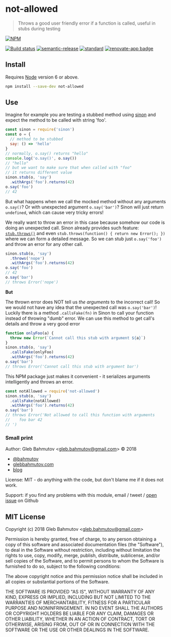 # not-allowed

> Throws a good user friendly error if a function is called, useful in stubs during testing

[![NPM][npm-icon]][npm-url]

[![Build status][ci-image]][ci-url]
[![semantic-release][semantic-image]][semantic-url]
[![standard][standard-image]][standard-url]
[![renovate-app badge][renovate-badge]][renovate-app]

## Install

Requires [Node](https://nodejs.org/en/) version 6 or above.

```sh
npm install --save-dev not-allowed
```

## Use

Imagine for example you are testing a stubbed method using [sinon](http://sinonjs.org/) and expect the method to be called with string 'foo'.

```js
const sinon = require('sinon')
const o = {
  // method to be stubbed
  say: () => 'hello'
}
// normally, o.say() returns "hello"
console.log('o.say()', o.say())
// "hello"
// but we want to make sure that when called with "foo"
// it returns different value
sinon.stub(o, 'say')
  .withArgs('foo').returns(42)
o.say('foo')
// 42
```

But what happens when we call the mocked method without any arguments `o.say()`? Or with unexpected argument `o.say('bar')`? Sinon will just return `undefined`, which can cause very tricky errors!

We really want to throw an error in this case because somehow our code is doing an unexpected call. Sinon already provides such feature: [`stub.throws()`](http://sinonjs.org/releases/v4.5.0/stubs/) and even `stub.throws(function() { return new Error(); })` where we can form a detailed message. So we can stub just `o.say('foo')` and throw an error for any other call.

```js
sinon.stub(o, 'say')
  .throws('nope')
  .withArgs('foo').returns(42)
o.say('foo')
// 42
o.say('bar')
// throws Error('nope')
```

**But**

The thrown error does NOT tell us _the arguments_ to the incorrect call! So we would not have any idea that the unexpected call was `o.say('bar')`! Luckily there is a method `.callsFake(fn)` in Sinon to call your function instead of throwing "dumb" error. We can use this method to get call's details and throw a very good error

```js
function onlyFoo(a) {
  throw new Error(`Cannot call this stub with argument ${a}`)
}
sinon.stub(o, 'say')
  .callsFake(onlyFoo)
  .withArgs('foo').returns(42)
o.say('bar')
// throws Error('Cannot call this stub with argument bar')
```

This NPM package just makes it convenient - it serializes arguments intelligently and throws an error.

```js
const notAllowed = require('not-allowed')
sinon.stub(o, 'say')
  .callsFake(notAllowed)
  .withArgs('foo').returns(42)
o.say('bar')
// throws Error('Not allowed to call this function with arguments
//    foo bar 42
// ')
```

### Small print

Author: Gleb Bahmutov &lt;gleb.bahmutov@gmail.com&gt; &copy; 2018

* [@bahmutov](https://twitter.com/bahmutov)
* [glebbahmutov.com](https://glebbahmutov.com)
* [blog](https://glebbahmutov.com/blog)

License: MIT - do anything with the code, but don't blame me if it does not work.

Support: if you find any problems with this module, email / tweet /
[open issue](https://github.com/bahmutov/not-allowed/issues) on Github

## MIT License

Copyright (c) 2018 Gleb Bahmutov &lt;gleb.bahmutov@gmail.com&gt;

Permission is hereby granted, free of charge, to any person
obtaining a copy of this software and associated documentation
files (the "Software"), to deal in the Software without
restriction, including without limitation the rights to use,
copy, modify, merge, publish, distribute, sublicense, and/or sell
copies of the Software, and to permit persons to whom the
Software is furnished to do so, subject to the following
conditions:

The above copyright notice and this permission notice shall be
included in all copies or substantial portions of the Software.

THE SOFTWARE IS PROVIDED "AS IS", WITHOUT WARRANTY OF ANY KIND,
EXPRESS OR IMPLIED, INCLUDING BUT NOT LIMITED TO THE WARRANTIES
OF MERCHANTABILITY, FITNESS FOR A PARTICULAR PURPOSE AND
NONINFRINGEMENT. IN NO EVENT SHALL THE AUTHORS OR COPYRIGHT
HOLDERS BE LIABLE FOR ANY CLAIM, DAMAGES OR OTHER LIABILITY,
WHETHER IN AN ACTION OF CONTRACT, TORT OR OTHERWISE, ARISING
FROM, OUT OF OR IN CONNECTION WITH THE SOFTWARE OR THE USE OR
OTHER DEALINGS IN THE SOFTWARE.

[npm-icon]: https://nodei.co/npm/not-allowed.svg?downloads=true
[npm-url]: https://npmjs.org/package/not-allowed
[ci-image]: https://travis-ci.org/bahmutov/not-allowed.svg?branch=master
[ci-url]: https://travis-ci.org/bahmutov/not-allowed
[semantic-image]: https://img.shields.io/badge/%20%20%F0%9F%93%A6%F0%9F%9A%80-semantic--release-e10079.svg
[semantic-url]: https://github.com/semantic-release/semantic-release
[standard-image]: https://img.shields.io/badge/code%20style-standard-brightgreen.svg
[standard-url]: http://standardjs.com/
[renovate-badge]: https://img.shields.io/badge/renovate-app-blue.svg
[renovate-app]: https://renovateapp.com/
